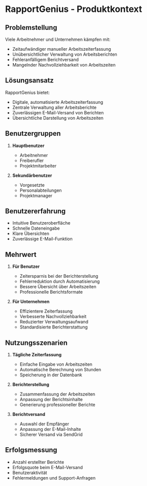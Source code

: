 # RapportGenius - Produktkontext

## Problemstellung
Viele Arbeitnehmer und Unternehmen kämpfen mit:
- Zeitaufwändiger manueller Arbeitszeiterfassung
- Unübersichtlicher Verwaltung von Arbeitsberichten
- Fehleranfälligem Berichtversand
- Mangelnder Nachvollziehbarkeit von Arbeitszeiten

## Lösungsansatz
RapportGenius bietet:
- Digitale, automatisierte Arbeitszeiterfassung
- Zentrale Verwaltung aller Arbeitsberichte
- Zuverlässigen E-Mail-Versand von Berichten
- Übersichtliche Darstellung von Arbeitszeiten

## Benutzergruppen
1. **Hauptbenutzer**
   - Arbeitnehmer
   - Freiberufler
   - Projektmitarbeiter

2. **Sekundärbenutzer**
   - Vorgesetzte
   - Personalabteilungen
   - Projektmanager

## Benutzererfahrung
- Intuitive Benutzeroberfläche
- Schnelle Dateneingabe
- Klare Übersichten
- Zuverlässige E-Mail-Funktion

## Mehrwert
1. **Für Benutzer**
   - Zeitersparnis bei der Berichterstellung
   - Fehlerreduktion durch Automatisierung
   - Bessere Übersicht über Arbeitszeiten
   - Professionelle Berichtsformate

2. **Für Unternehmen**
   - Effizientere Zeiterfassung
   - Verbesserte Nachvollziehbarkeit
   - Reduzierter Verwaltungsaufwand
   - Standardisierte Berichterstattung

## Nutzungsszenarien
1. **Tägliche Zeiterfassung**
   - Einfache Eingabe von Arbeitszeiten
   - Automatische Berechnung von Stunden
   - Speicherung in der Datenbank

2. **Berichterstellung**
   - Zusammenfassung der Arbeitszeiten
   - Anpassung der Berichtsinhalte
   - Generierung professioneller Berichte

3. **Berichtversand**
   - Auswahl der Empfänger
   - Anpassung der E-Mail-Inhalte
   - Sicherer Versand via SendGrid

## Erfolgsmessung
- Anzahl erstellter Berichte
- Erfolgsquote beim E-Mail-Versand
- Benutzeraktivität
- Fehlermeldungen und Support-Anfragen 